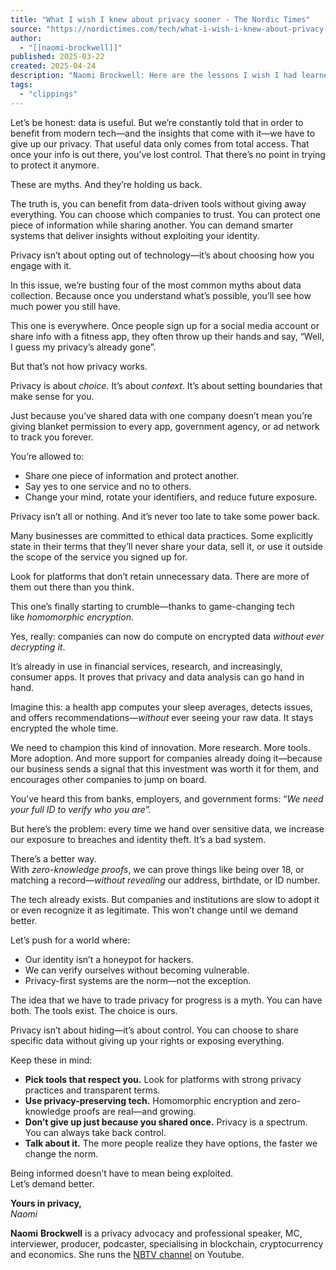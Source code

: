 ```yaml
---
title: "What I wish I knew about privacy sooner - The Nordic Times"
source: "https://nordictimes.com/tech/what-i-wish-i-knew-about-privacy-sooner/"
author:
  - "[[naomi-brockwell]]"
published: 2025-03-22
created: 2025-04-24
description: "Naomi Brockwell: Here are the lessons I wish I had learned sooner - and the steps you can take now, before you wish you had."
tags:
  - "clippings"
---
```

Let’s be honest: data is useful. But we’re constantly told that in order to benefit from modern tech—and the insights that come with it—we have to give up our privacy. That useful data only comes from total access. That once your info is out there, you’ve lost control. That there’s no point in trying to protect it anymore.

These are myths. And they’re holding us back.

The truth is, you can benefit from data-driven tools without giving away everything. You can choose which companies to trust. You can protect one piece of information while sharing another. You can demand smarter systems that deliver insights without exploiting your identity.

Privacy isn’t about opting out of technology—it’s about choosing how you engage with it.

In this issue, we’re busting four of the most common myths about data collection. Because once you understand what’s possible, you’ll see how much power you still have.

This one is everywhere. Once people sign up for a social media account or share info with a fitness app, they often throw up their hands and say, “Well, I guess my privacy’s already gone”.

But that’s not how privacy works.

Privacy is about *choice*. It’s about *context*. It’s about setting boundaries that make sense for you.

Just because you’ve shared data with one company doesn’t mean you’re giving blanket permission to every app, government agency, or ad network to track you forever.

You’re allowed to:

- Share one piece of information and protect another.
- Say yes to one service and no to others.
- Change your mind, rotate your identifiers, and reduce future exposure.

Privacy isn’t all or nothing. And it’s never too late to take some power back.

Many businesses are committed to ethical data practices. Some explicitly state in their terms that they’ll never share your data, sell it, or use it outside the scope of the service you signed up for.

Look for platforms that don’t retain unnecessary data. There are more of them out there than you think.

This one’s finally starting to crumble—thanks to game-changing tech like *homomorphic encryption*.

Yes, really: companies can now do compute on encrypted data *without ever decrypting it*.

It’s already in use in financial services, research, and increasingly, consumer apps. It proves that privacy and data analysis can go hand in hand.

Imagine this: a health app computes your sleep averages, detects issues, and offers recommendations—*without* ever seeing your raw data. It stays encrypted the whole time.

We need to champion this kind of innovation. More research. More tools. More adoption. And more support for companies already doing it—because our business sends a signal that this investment was worth it for them, and encourages other companies to jump on board.

You’ve heard this from banks, employers, and government forms: “*We need your full ID to verify who you are”.*

But here’s the problem: every time we hand over sensitive data, we increase our exposure to breaches and identity theft. It’s a bad system.

There’s a better way.  
With *zero-knowledge proofs*, we can prove things like being over 18, or matching a record—*without revealing* our address, birthdate, or ID number.

The tech already exists. But companies and institutions are slow to adopt it or even recognize it as legitimate. This won’t change until we demand better.

Let’s push for a world where:

- Our identity isn’t a honeypot for hackers.
- We can verify ourselves without becoming vulnerable.
- Privacy-first systems are the norm—not the exception.

The idea that we have to trade privacy for progress is a myth. You can have both. The tools exist. The choice is ours.

Privacy isn’t about hiding—it’s about control. You can choose to share specific data without giving up your rights or exposing everything.

Keep these in mind:

- **Pick tools that respect you.** Look for platforms with strong privacy practices and transparent terms.
- **Use privacy-preserving tech.** Homomorphic encryption and zero-knowledge proofs are real—and growing.
- **Don’t give up just because you shared once.** Privacy is a spectrum. You can always take back control.
- **Talk about it.** The more people realize they have options, the faster we change the norm.

Being informed doesn’t have to mean being exploited.  
Let’s demand better.

**Yours in privacy,**  
*Naomi*

**Naomi** **Brockwell** is a privacy advocacy and professional speaker, MC, interviewer, producer, podcaster, specialising in blockchain, cryptocurrency and economics. She runs the [NBTV channel](https://www.youtube.com/@NaomiBrockwellTV/videos) on Youtube.